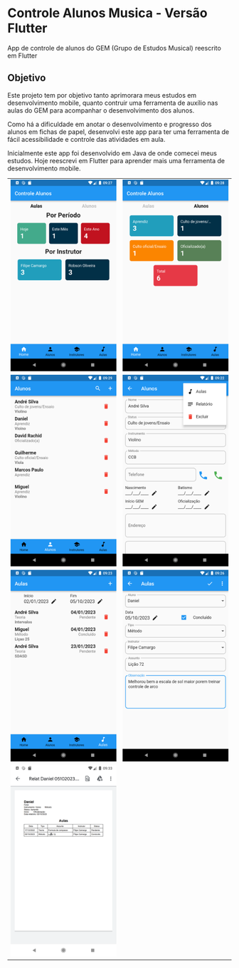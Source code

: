 # Controle Alunos Musica - Versão Flutter

App de controle de alunos do GEM (Grupo de Estudos Musical) reescrito em Flutter

## Objetivo

Este projeto tem por objetivo tanto aprimorara meus estudos em desenvolvimento mobile, quanto contruir uma ferramenta de auxílio nas aulas do GEM para acompanhar o desenvolvimento dos alunos.

Como há a dificuldade em anotar o desenvolvimento e progresso dos alunos em fichas de papel, desenvolvi este app para ter uma ferramenta de fácil acessibilidade e controle das atividades em aula.

Inicialmente este app foi desenvolvido em Java de onde comecei meus estudos. Hoje reescrevi em Flutter para aprender mais uma ferramenta de desenvolvimento mobile.

<table border="0" align="center">
    <tr>
        <td>
            <img src="assets/images/prints/Print 01.png" alt="Home Aulas" width="270" height="430" style="margin-right:10px">
        </td>
        <td>
            <img src="assets/images/prints/Print 02.png" alt="Home Alunos" width="270" height="430" style="margin-right:10px">
        </td>
    </tr>
    <tr>
        <td>
            <img src="assets/images/prints/Print 03.png" alt="Alunos" width="270" height="430" style="margin-right:10px">
        </td>
        <td>
            <img src="assets/images/prints/Print 04.png" alt="Cadastro de Alunos" width="270" height="430" style="margin-right:10px">
        </td>
    </tr>
    <tr>
        <td>
            <img src="assets/images/prints/Print 05.png" alt="Aulas" width="270" height="430" style="margin-right:10px">
        </td>
        <td>
            <img src="assets/images/prints/Print 06.png" alt="Cadastro de Aulas" width="270" height="430" style="margin-right:10px">
        </td>
    </tr>
    <tr>
        <td>
            <img src="assets/images/prints/Print 07.png" alt="Relatório do Aluno em pdf" width="270" height="430" style="margin-right:10px">
        </td>
    </tr>
</table>